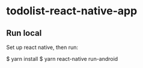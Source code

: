 # todolist-react-native-app
## Run local
Set up react native, then run:

$ yarn install
$ yarn react-native run-android
